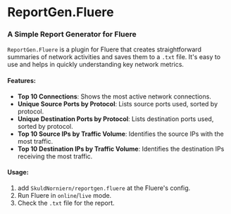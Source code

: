 # ReportGen.Fluere
### A Simple Report Generator for Fluere

`ReportGen.Fluere` is a plugin for Fluere that creates straightforward summaries of network activities and saves them to a `.txt` file. It's easy to use and helps in quickly understanding key network metrics.

#### Features:
- **Top 10 Connections**: Shows the most active network connections.
- **Unique Source Ports by Protocol**: Lists source ports used, sorted by protocol.
- **Unique Destination Ports by Protocol**: Lists destination ports used, sorted by protocol.
- **Top 10 Source IPs by Traffic Volume**: Identifies the source IPs with the most traffic.
- **Top 10 Destination IPs by Traffic Volume**: Identifies the destination IPs receiving the most traffic.

#### Usage:
1. add `SkuldNorniern/reportgen.fluere` at the Fluere's config.
2. Run Fluere in `online`/`live` mode.
3. Check the `.txt` file for the report.
